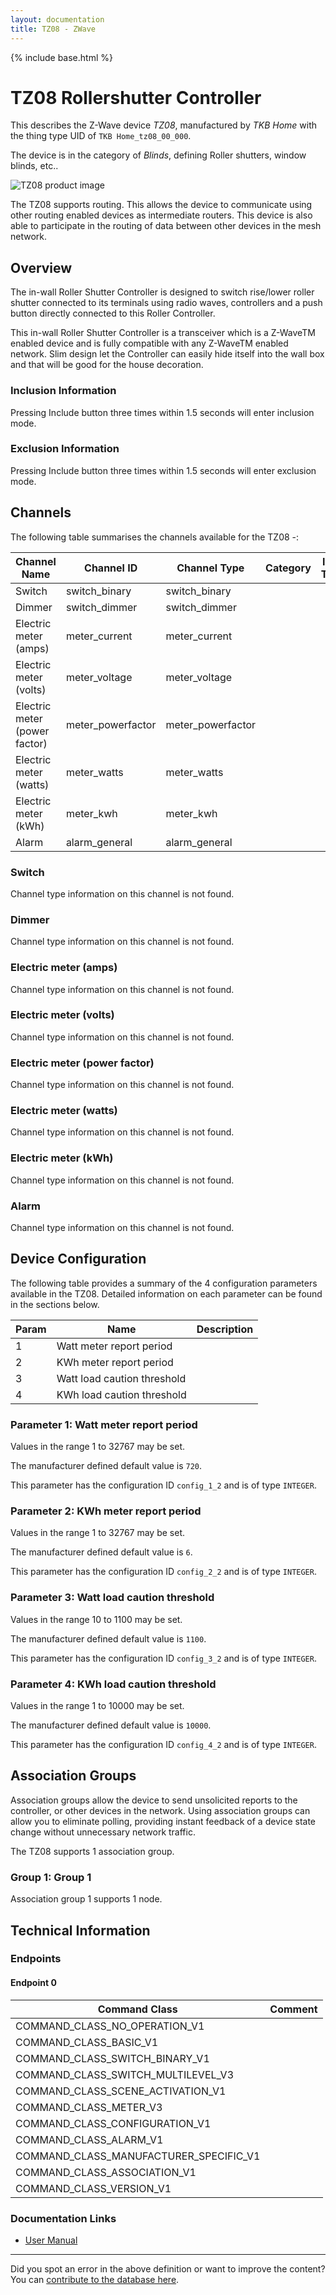 ```yaml
---
layout: documentation
title: TZ08 - ZWave
---
```


{% include base.html %}

# TZ08 Rollershutter Controller
This describes the Z-Wave device *TZ08*, manufactured by *TKB Home* with the thing type UID of ```TKB Home_tz08_00_000```.

The device is in the category of *Blinds*, defining Roller shutters, window blinds, etc..

![TZ08 product image](https://opensmarthouse.org/assets/zwave/attachments/293/TZ08.png)


The TZ08 supports routing. This allows the device to communicate using other routing enabled devices as intermediate routers.  This device is also able to participate in the routing of data between other devices in the mesh network.

## Overview

The in-wall Roller Shutter Controller is designed to switch rise/lower roller shutter connected to its terminals using radio waves, controllers and a push button directly connected to this Roller Controller.

This in-wall Roller Shutter Controller is a transceiver which is a Z-WaveTM enabled device and is fully compatible with any Z-WaveTM enabled network. Slim design let the Controller can easily hide itself into the wall box and that will be good for the house decoration.

### Inclusion Information

Pressing Include button three times within 1.5 seconds will enter inclusion mode.

### Exclusion Information

Pressing Include button three times within 1.5 seconds will enter exclusion mode. 

## Channels

The following table summarises the channels available for the TZ08 -:

| Channel Name | Channel ID | Channel Type | Category | Item Type |
|--------------|------------|--------------|----------|-----------|
| Switch | switch_binary | switch_binary |  |  | 
| Dimmer | switch_dimmer | switch_dimmer |  |  | 
| Electric meter (amps) | meter_current | meter_current |  |  | 
| Electric meter (volts) | meter_voltage | meter_voltage |  |  | 
| Electric meter (power factor) | meter_powerfactor | meter_powerfactor |  |  | 
| Electric meter (watts) | meter_watts | meter_watts |  |  | 
| Electric meter (kWh) | meter_kwh | meter_kwh |  |  | 
| Alarm | alarm_general | alarm_general |  |  | 

### Switch
Channel type information on this channel is not found.

### Dimmer
Channel type information on this channel is not found.

### Electric meter (amps)
Channel type information on this channel is not found.

### Electric meter (volts)
Channel type information on this channel is not found.

### Electric meter (power factor)
Channel type information on this channel is not found.

### Electric meter (watts)
Channel type information on this channel is not found.

### Electric meter (kWh)
Channel type information on this channel is not found.

### Alarm
Channel type information on this channel is not found.



## Device Configuration

The following table provides a summary of the 4 configuration parameters available in the TZ08.
Detailed information on each parameter can be found in the sections below.

| Param | Name  | Description |
|-------|-------|-------------|
| 1 | Watt meter report period |  |
| 2 | KWh meter report period |  |
| 3 | Watt load caution threshold |  |
| 4 | KWh load caution threshold |  |

### Parameter 1: Watt meter report period



Values in the range 1 to 32767 may be set.

The manufacturer defined default value is ```720```.

This parameter has the configuration ID ```config_1_2``` and is of type ```INTEGER```.


### Parameter 2: KWh meter report period



Values in the range 1 to 32767 may be set.

The manufacturer defined default value is ```6```.

This parameter has the configuration ID ```config_2_2``` and is of type ```INTEGER```.


### Parameter 3: Watt load caution threshold



Values in the range 10 to 1100 may be set.

The manufacturer defined default value is ```1100```.

This parameter has the configuration ID ```config_3_2``` and is of type ```INTEGER```.


### Parameter 4: KWh load caution threshold



Values in the range 1 to 10000 may be set.

The manufacturer defined default value is ```10000```.

This parameter has the configuration ID ```config_4_2``` and is of type ```INTEGER```.


## Association Groups

Association groups allow the device to send unsolicited reports to the controller, or other devices in the network. Using association groups can allow you to eliminate polling, providing instant feedback of a device state change without unnecessary network traffic.

The TZ08 supports 1 association group.

### Group 1: Group 1


Association group 1 supports 1 node.

## Technical Information

### Endpoints

#### Endpoint 0

| Command Class | Comment |
|---------------|---------|
| COMMAND_CLASS_NO_OPERATION_V1| |
| COMMAND_CLASS_BASIC_V1| |
| COMMAND_CLASS_SWITCH_BINARY_V1| |
| COMMAND_CLASS_SWITCH_MULTILEVEL_V3| |
| COMMAND_CLASS_SCENE_ACTIVATION_V1| |
| COMMAND_CLASS_METER_V3| |
| COMMAND_CLASS_CONFIGURATION_V1| |
| COMMAND_CLASS_ALARM_V1| |
| COMMAND_CLASS_MANUFACTURER_SPECIFIC_V1| |
| COMMAND_CLASS_ASSOCIATION_V1| |
| COMMAND_CLASS_VERSION_V1| |

### Documentation Links

* [User Manual](https://www.opensmarthouse.org/zwavedatabase/293/Manual---TZ08-manual---07-10-2013.pdf)

---

Did you spot an error in the above definition or want to improve the content?
You can [contribute to the database here](https://www.opensmarthouse.org/zwavedatabase/293).
